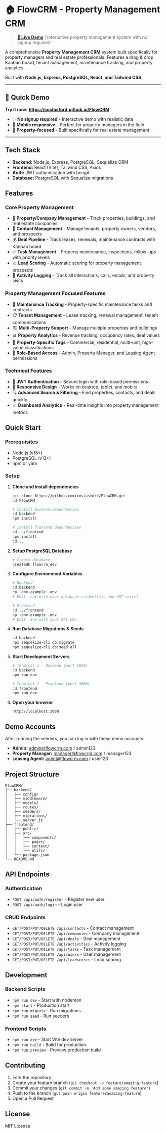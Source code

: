 # 🏠 FlowCRM - Property Management CRM

> **[🌟 Live Demo](https://costasford.github.io/FlowCRM)** | Interactive property management system with no signup required!

A comprehensive **Property Management CRM** system built specifically for property managers and real estate professionals. Features a drag & drop Kanban board, tenant management, maintenance tracking, and property analytics.

Built with **Node.js, Express, PostgreSQL, React, and Tailwind CSS**.

---

## 🚀 Quick Demo

**Try it now:** **https://costasford.github.io/FlowCRM**

- ✨ **No signup required** - Interactive demo with realistic data
- 📱 **Mobile responsive** - Perfect for property managers in the field
- 🏢 **Property-focused** - Built specifically for real estate management

---

## Tech Stack

- **Backend:** Node.js, Express, PostgreSQL, Sequelize ORM
- **Frontend:** React (Vite), Tailwind CSS, Axios
- **Auth:** JWT authentication with bcrypt
- **Database:** PostgreSQL with Sequelize migrations

## Features

### Core Property Management
- 🏢 **Property/Company Management** - Track properties, buildings, and real estate companies
- 👥 **Contact Management** - Manage tenants, property owners, vendors, and prospects
- 💰 **Deal Pipeline** - Track leases, renewals, maintenance contracts with Kanban board
- ✅ **Task Management** - Property maintenance, inspections, follow-ups with priority levels
- 📈 **Lead Scoring** - Automatic scoring for property management prospects
- 📝 **Activity Logging** - Track all interactions, calls, emails, and property visits

### Property Management Focused Features
- 🔧 **Maintenance Tracking** - Property-specific maintenance tasks and contracts
- 📋 **Tenant Management** - Lease tracking, renewal management, tenant communications
- 🏗️ **Multi-Property Support** - Manage multiple properties and buildings
- 📊 **Property Analytics** - Revenue tracking, occupancy rates, deal values
- 🎯 **Property-Specific Tags** - Commercial, residential, multi-unit, high-value classifications
- 💼 **Role-Based Access** - Admin, Property Manager, and Leasing Agent permissions

### Technical Features
- 🔐 **JWT Authentication** - Secure login with role-based permissions
- 📱 **Responsive Design** - Works on desktop, tablet, and mobile
- 🔍 **Advanced Search & Filtering** - Find properties, contacts, and deals quickly
- 📈 **Dashboard Analytics** - Real-time insights into property management metrics

## Quick Start

### Prerequisites

- Node.js (v18+)
- PostgreSQL (v12+)
- npm or yarn

### Setup

1. **Clone and install dependencies**
   ```bash
   git clone https://github.com/costasford/FlowCRM.git
   cd FlowCRM
   
   # Install backend dependencies
   cd backend
   npm install
   
   # Install frontend dependencies
   cd ../frontend
   npm install
   cd ..
   ```

2. **Setup PostgreSQL Database**
   ```bash
   # Create database
   createdb flowcrm_dev
   ```

3. **Configure Environment Variables**
   ```bash
   # Backend
   cd backend
   cp .env.example .env
   # Edit .env with your database credentials and JWT secret
   
   # Frontend  
   cd ../frontend
   cp .env.example .env
   # Edit .env with your API URL
   ```

4. **Run Database Migrations & Seeds**
   ```bash
   cd backend
   npx sequelize-cli db:migrate
   npx sequelize-cli db:seed:all
   ```

5. **Start Development Servers**
   ```bash
   # Terminal 1 - Backend (port 5000)
   cd backend
   npm run dev
   
   # Terminal 2 - Frontend (port 3000)  
   cd frontend
   npm run dev
   ```

6. **Open your browser**
   ```
   http://localhost:3000
   ```

## Demo Accounts

After running the seeders, you can log in with these demo accounts:

- **Admin:** admin@flowcrm.com / admin123
- **Property Manager:** manager@flowcrm.com / manager123  
- **Leasing Agent:** agent@flowcrm.com / user123

## Project Structure

```
FlowCRM/
├── backend/
│   ├── config/
│   ├── middleware/
│   ├── models/
│   ├── routes/
│   ├── seeders/
│   ├── migrations/
│   └── server.js
├── frontend/
│   ├── public/
│   ├── src/
│   │   ├── components/
│   │   ├── pages/
│   │   ├── context/
│   │   └── utils/
│   └── package.json
└── README.md
```

## API Endpoints

### Authentication
- `POST /api/auth/register` - Register new user
- `POST /api/auth/login` - Login user

### CRUD Endpoints
- `GET/POST/PUT/DELETE /api/contacts` - Contact management
- `GET/POST/PUT/DELETE /api/companies` - Company management
- `GET/POST/PUT/DELETE /api/deals` - Deal management
- `GET/POST/PUT/DELETE /api/activities` - Activity logging
- `GET/POST/PUT/DELETE /api/tasks` - Task management
- `GET/POST/PUT/DELETE /api/users` - User management
- `GET/POST/PUT/DELETE /api/leadscores` - Lead scoring

## Development

### Backend Scripts
- `npm run dev` - Start with nodemon
- `npm start` - Production start
- `npm run migrate` - Run migrations
- `npm run seed` - Run seeders

### Frontend Scripts  
- `npm run dev` - Start Vite dev server
- `npm run build` - Build for production
- `npm run preview` - Preview production build

## Contributing

1. Fork the repository
2. Create your feature branch (`git checkout -b feature/amazing-feature`)
3. Commit your changes (`git commit -m 'Add some amazing feature'`)
4. Push to the branch (`git push origin feature/amazing-feature`)
5. Open a Pull Request

## License

MIT License
